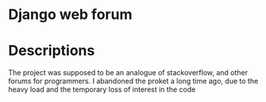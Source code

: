 # Django web forum

# Descriptions

The project was supposed to be an analogue of stackoverflow, and other forums for programmers.
I abandoned the proket a long time ago, due to the heavy load and the temporary loss of interest in the code
